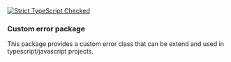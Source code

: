 [![Strict TypeScript Checked](https://badgen.net/badge/TS/Strict 'Strict TypeScript Checked')](https://www.typescriptlang.org)

### Custom error package

This package provides a custom error class that can be extend and used in typescript/javascript projects.
